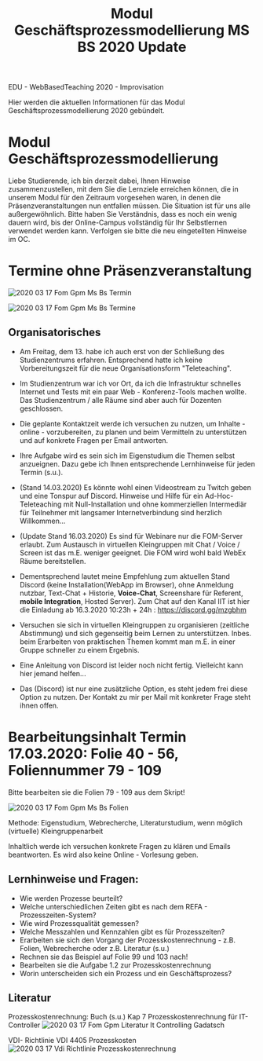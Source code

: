 ﻿---
layout: post
title: Modul Geschäftsprozessmodellierung MS BS 2020 Update

--- 

EDU - WebBasedTeaching 2020 - Improvisation 

Hier werden die aktuellen Informationen für das Modul  Geschäftsprozessmodellierung 2020 gebündelt.

# Modul Geschäftsprozessmodellierung

Liebe Studierende, ich bin derzeit dabei, Ihnen Hinweise  zusammenzustellen, mit dem Sie die Lernziele erreichen können, die in unserem Modul für den Zeitraum vorgesehen waren, in denen die Präsenzveranstaltungen nun entfallen müssen. Die Situation ist für uns alle außergewöhnlich. Bitte haben Sie Verständnis, dass es noch ein wenig dauern wird, bis der Online-Campus vollständig für Ihr Selbstlernen verwendet werden kann. Verfolgen sie bitte die neu eingetellten Hinweise im OC.


# Termine ohne Präsenzveranstaltung 

![2020 03 17 Fom Gpm Ms Bs Termin](/pic/2020-03-17-fom-gpm-ms-bs-termin.png)

![2020 03 17 Fom Gpm Ms Bs Termine](/pic/2020-03-17-fom-gpm-ms-bs-termine.png)

## Organisatorisches 

- Am Freitag, dem 13. habe ich auch erst von der Schließung des Studienzentrums erfahren. Entsprechend hatte ich keine Vorbereitungszeit für die neue Organisationsform "Teleteaching".

- Im Studienzentrum war ich vor Ort, da ich die Infrastruktur schnelles Internet und Tests mit ein paar Web - Konferenz-Tools machen wollte. Das Studienzentrum / alle Räume sind aber auch für Dozenten geschlossen. 

 - Die geplante Kontaktzeit werde ich versuchen zu nutzen, um Inhalte - online - vorzubereiten, zu planen und beim Vermitteln zu unterstützen und  auf konkrete Fragen per Email antworten.

- Ihre Aufgabe wird es sein sich im Eigenstudium die Themen selbst anzueignen. Dazu gebe ich Ihnen entsprechende Lernhinweise für jeden Termin (s.u.).

- (Stand 14.03.2020) Es könnte wohl einen Videostream zu Twitch geben und eine Tonspur auf Discord. Hinweise und Hilfe für ein Ad-Hoc-Teleteaching mit Null-Installation und ohne kommerziellen Intermediär für Teilnehmer mit langsamer Internetverbindung sind herzlich Willkommen... 

- (Update Stand 16.03.2020) Es sind für Webinare nur die FOM-Server erlaubt. Zum Austausch in virtuellen Kleingruppen mit Chat / Voice / Screen ist das m.E. weniger geeignet. Die FOM wird wohl bald WebEx Räume bereitstellen. 

- Dementsprechend lautet meine Empfehlung zum aktuellen Stand Discord (keine Installation(WebApp im Browser), ohne  Anmeldung nutzbar, Text-Chat + Historie, **Voice-Chat**, Screenshare für Referent, **mobile Integration**, Hosted Server). Zum Chat auf den Kanal IIT ist hier die Einladung ab 16.3.2020 10:23h + 24h : <https://discord.gg/mzgbhm>

- Versuchen sie sich in virtuellen Kleingruppen zu organisieren (zeitliche Abstimmung) und sich gegenseitig beim Lernen zu unterstützen. Inbes. beim Erarbeiten von praktischen Themen kommt man m.E. in einer Gruppe schneller zu einem Ergebnis. 

- Eine Anleitung von Discord ist leider noch nicht fertig. Vielleicht kann hier jemand helfen... 

- Das (Discord) ist nur eine zusätzliche Option, es steht jedem frei diese Option zu nutzen. Der Kontakt zu mir per Mail mit konkreter Frage steht ihnen offen. 
 
 


# Bearbeitungsinhalt Termin 17.03.2020: Folie 40 - 56, Foliennummer 79 - 109  

Bitte bearbeiten sie die  Folien 79 - 109 aus dem Skript!

![2020 03 17 Fom Gpm Ms Bs Folien](/pic/2020-03-17-fom-gpm-ms-bs-folien.png)

Methode: Eigenstudium, Webrecherche, Literaturstudium, wenn möglich (virtuelle) Kleingruppenarbeit 

Inhaltlich werde ich versuchen konkrete Fragen zu klären und Emails beantworten. Es wird also keine Online - Vorlesung geben. 

## Lernhinweise und Fragen:  

* Wie werden Prozesse beurteilt? 
* Welche unterschiedlichen Zeiten gibt es nach dem REFA - Prozesszeiten-System?  
* Wie wird Prozessqualität gemessen? 
* Welche Messzahlen und Kennzahlen gibt es für Prozesszeiten? 
* Erarbeiten sie sich den Vorgang der Prozesskostenrechnung - z.B. Folien, Webrecherche oder z.B. Literatur (s.u.)  
* Rechnen sie das Beispiel auf Folie 99 und 103 nach! 
* Bearbeiten sie die Aufgabe 1.2 zur Prozesskostenrechnung 
* Worin unterscheiden sich ein Prozess und ein Geschäftsprozess? 

## Literatur 

Prozesskostenrechnung: Buch (s.u.) Kap 7 Prozesskostenrechnung für IT-Controller 
![2020 03 17 Fom Gpm Literatur It Controlling Gadatsch](/pic/2020-03-17-fom-gpm-literatur-it-controlling-gadatsch.png)

VDI- Richtlinie VDI 4405 Prozesskosten 
![2020 03 17 Vdi Richtlinie Prozesskostenrechnung](/pic/2020-03-17-vdi-richtlinie-prozesskostenrechnung.png)